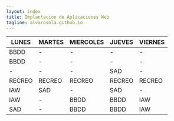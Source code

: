 ```yaml
---
layout: index
title: Implantacion de Aplicaciones Web 
tagline: alvarosola.github.io
---
```


| LUNES         | MARTES        | MIERCOLES     | JUEVES        | VIERNES       |
| ------------- | ------------- | ------------- | ------------- | ------------- | 
| BBDD          |     -         |     -         |     -         |      -        |
| BBDD          |     -         |     -         |     -         |      -        |
|  -            |     -         |     -         | SAD           |      -        |
| RECREO        | RECREO        | RECREO        | RECREO        | RECREO        |
| IAW           | SAD           |     -         | SAD           |      -        |
| IAW           |     -         | BBDD          | BBDD          | IAW           |
| SAD           |     -         | BBDD          | BBDD          | IAW           |